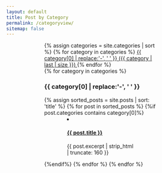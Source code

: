 ```yaml
---
layout: default
title: Post by Category
permalink: /categoryview/
sitemap: false
---
```

<div style="margin-left:auto;margin-right:auto;width:60%;">
    {% assign categories = site.categories | sort %}
    {% for category in categories %}
        <span class="site-tag">
            <a href="#{{ category | first | slugify }}">
                    {{ category[0] | replace:'-', ' ' }} ({{ category | last | size }})
            </a>
        </span>
    {% endfor %}
</div>

<div id="index" style="margin-left:auto;margin-right:auto;width:60%;">
    {% for category in categories %}
        <a name="{{ category[0] }}"></a>
        <h3>{{ category[0] | replace:'-', ' ' }}</h3>
        {% assign sorted_posts = site.posts | sort: 'title' %}
        {% for post in sorted_posts %}
            {%if post.categories contains category[0]%}
                <li style="margin-left:auto;margin-right:auto;width:60%;">
                <h4>
                    <a href="{{ site.url }}{{ site.baseurl }}{{ post.url }}" title="{{ post.title }}">{{ post.title }} 
                    </a>
                </h4>
                <p>{{ post.excerpt | strip_html | truncate: 160 }}</p>
            </li>
            {%endif%}
        {% endfor %}
    {% endfor %}
</div>
